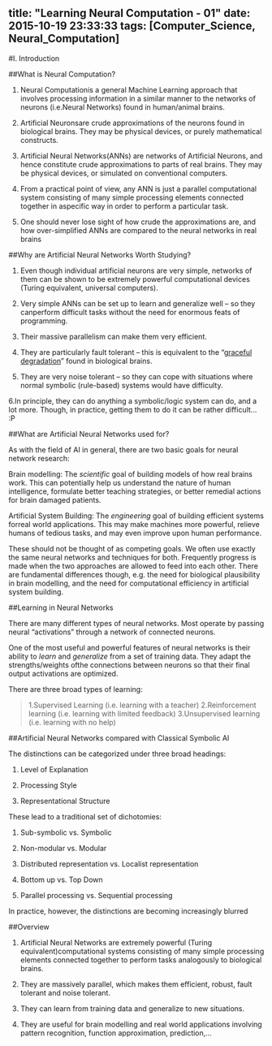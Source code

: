title: "Learning Neural Computation - 01"
date: 2015-10-19 23:33:33
tags: [Computer_Science, Neural_Computation]
---
#I. Introduction

##What is Neural Computation?

1. Neural Computationis a general Machine Learning approach that involves processing information in a similar manner to the networks of neurons (i.e.Neural Networks) found in human/animal brains.

2. Artificial Neuronsare crude approximations of the neurons found in biological brains. They may be physical devices, or purely mathematical  constructs.

3. Artificial Neural Networks(ANNs) are networks of Artificial Neurons, and hence constitute crude approximations to parts of real brains. They may be physical devices, or simulated on conventional computers.

4. From a practical point of view, any ANN is just a parallel computational system consisting of many simple processing elements connected together in aspecific way in order to perform a particular task.

5. One should never lose sight of how crude the approximations are, and how over-simplified ANNs are compared to the neural networks in real brains

##Why are Artificial Neural Networks Worth Studying?

1. Even though individual artificial neurons are very simple, networks of them can be shown to be extremely powerful computational devices (Turing equivalent, universal computers).

2. Very simple ANNs can be set up to learn and generalize well – so they canperform difficult tasks without the need for enormous feats of programming.

3. Their massive parallelism can make them very efficient.

4. They are particularly fault tolerant – this is equivalent to the “[graceful degradation](https://en.wikipedia.org/wiki/Fault_tolerance)” found in biological brains.

5. They are very noise tolerant – so they can cope with situations where normal symbolic (rule-based) systems would have difficulty.

6.In principle, they can do anything a symbolic/logic system can do, and a lot more. Though, in practice, getting them to do it can be rather difficult... :P

##What are Artificial Neural Networks used for?

As with the field of AI in general, there are two basic goals for neural network research:

<span class="redWord">Brain modelling</span>: The _scientific_ goal of building models of how real brains work. This can potentially help us understand the nature of human intelligence, formulate better teaching strategies, or better remedial actions for brain damaged patients.

<span class="redWord">Artificial System Building</span>: The _engineering_ goal of building efficient systems forreal world applications. This may make machines more powerful, relieve humans of tedious tasks, and may even improve upon human performance.

These should not be thought of as competing goals. We often use exactly the same neural networks and techniques for both. Frequently progress is made when the two approaches are allowed to feed into each other. There are fundamental differences though, e.g. the need for biological plausibility in brain modelling, and the need for computational efficiency in artificial system building.

##Learning in Neural Networks

There are many different types of neural networks. Most operate by passing neural “activations” through a network of connected neurons.

One of the most useful and powerful features of neural networks is their ability to <span class="redWord">_learn_</span> and <span class="redWord">_generalize_</span> from a set of training data. They adapt the strengths/weights ofthe connections between neurons so that their final output activations are optimized.

There are three broad types of learning:

>1.Supervised Learning (i.e. learning with a teacher)
>2.Reinforcement learning (i.e. learning with limited feedback)
>3.Unsupervised learning (i.e. learning with no help)

##Artificial Neural Networks compared with Classical Symbolic AI

The distinctions can be categorized under three broad headings:

1. Level of Explanation

2. Processing Style

3. Representational Structure

These lead to a traditional set of dichotomies:

1. Sub-symbolic vs. Symbolic

2. Non-modular vs. Modular

3. Distributed representation vs. Localist representation

4. Bottom up vs. Top Down

5. Parallel processing vs. Sequential processing

In practice, however, the distinctions are becoming increasingly blurred

##Overview

1. Artificial Neural Networks are extremely powerful (Turing equivalent)computational systems consisting of many simple processing elements connected together to perform tasks analogously to biological brains.

2. They are massively parallel, which makes them efficient, robust, fault tolerant and noise tolerant.

3. They can learn from training data and generalize to new situations.

4. They are useful for brain modelling and real world applications involving pattern recognition, function approximation, prediction,...